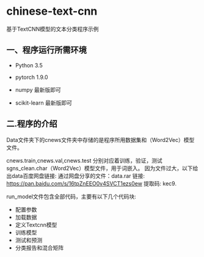 # chinese-text-cnn
基于TextCNN模型的文本分类程序示例

## 一、程序运行所需环境
- Python 3.5

- pytorch 1.9.0

- numpy 最新版即可

- scikit-learn 最新版即可

## 二.程序的介绍

Data文件夹下的cnews文件夹中存储的是程序所用数据集和（Word2Vec）模型文件。

cnews.train,cnews.val,cnews.test
分别对应着训练，验证，测试
sgns_clean.char（Word2Vec）模型文件，用于词嵌入。
因为文件过大，以下给出data百度网盘链接:
通过网盘分享的文件：data.rar
链接: https://pan.baidu.com/s/16tpZnEEO0v4SVCT1ezs0ew 提取码: kec9.

run_model文件包含全部代码，主要有以下几个代码块:
- 配置参数
- 加载数据
- 定义Textcnn模型
- 训练模型
- 测试和预测
- 分类报告和混合矩阵


